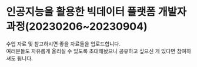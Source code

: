 # 인공지능을 활용한 빅데이터 플랫폼 개발자 과정(20230206~20230904)
수업 자료 및 참고하시면 좋을 자료들을 업로드합니다.<br>
여러분들도 자유롭게 올리실 수 있도록 초대해놨으니 공유하고 싶으신 게 있다면 참여하셔도 됩니다.
